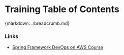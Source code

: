 # Training Table of Contents
{markdown: ./breadcrumb.md}

### Links

* [Spring Framework DevOps on AWS Course](Udemy%20-%20Spring%20Framework%20DevOps%20on%20AWS.md) 
